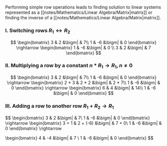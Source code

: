 Performing simple row operations leads to finding solution to linear systems represented as a [[notes/Mathematics/Linear Algebra/Matrix|matrix]] or finding the inverse of a [[notes/Mathematics/Linear Algebra/Matrix|matrix]].

### I. Switching rows $R_1 \leftrightarrow R_2$

$$
\begin{bmatrix}
3 & 2 &\bigm| & 7\\ 
1 & -6 &\bigm| & 0 
\end{bmatrix} 
\rightarrow
\begin{bmatrix}
1 & -6 &\bigm| & 0 \\ 
3 & 2 &\bigm| & 7
\end{bmatrix}
$$

### II. Multiplying a row by a constant $n * R_1 \rightarrow R_1, n \neq 0$

$$
\begin{bmatrix}
3 & 2 &\bigm| & 7\\ 
1 & -6 &\bigm| & 0 
\end{bmatrix} 
\rightarrow
\begin{bmatrix}
2 * 3 & 2 * 2 &\bigm| & 2 * 7\\ 
1 & -6 &\bigm| & 0 
\end{bmatrix} 
\rightarrow
\begin{bmatrix}
6 & 4 &\bigm| & 14\\ 
1 & -6 &\bigm| & 0 
\end{bmatrix} 
$$

### III. Adding a row to another row $R_1 + R_2 \rightarrow R_1$

$$
\begin{bmatrix}
3 & 2 &\bigm| & 7\\ 
1 & -6 &\bigm| & 0 
\end{bmatrix} 
\rightarrow
\begin{bmatrix}
3 + 1 & 2 + (-6) &\bigm| & 7 + 0\\ 
1 & -6 &\bigm| & 0 
\end{bmatrix} 
\rightarrow

\begin{bmatrix}
4 & -4 &\bigm| & 7 \\ 
1 & -6 &\bigm| & 0 
\end{bmatrix} 
$$